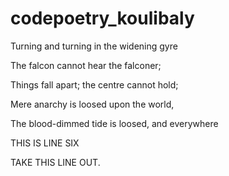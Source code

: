 # codepoetry_koulibaly

Turning and turning in the widening gyre

The falcon cannot hear the falconer;

Things fall apart; the centre cannot hold;

Mere anarchy is loosed upon the world,

The blood-dimmed tide is loosed, and everywhere

THIS IS LINE SIX

TAKE THIS LINE OUT.
